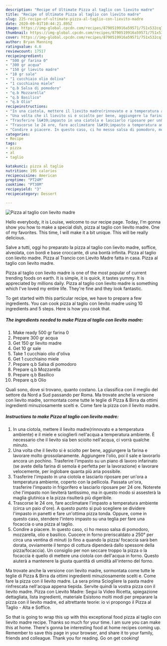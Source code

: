 ```yaml
---
description: "Recipe of Ultimate Pizza al taglio con lievito madre"
title: "Recipe of Ultimate Pizza al taglio con lievito madre"
slug: 225-recipe-of-ultimate-pizza-al-taglio-con-lievito-madre
date: 2020-09-01T10:44:21.895Z
image: https://img-global.cpcdn.com/recipes/8790519916a59571/751x532cq70/pizza-al-taglio-con-lievito-madre-recipe-main-photo.jpg
thumbnail: https://img-global.cpcdn.com/recipes/8790519916a59571/751x532cq70/pizza-al-taglio-con-lievito-madre-recipe-main-photo.jpg
cover: https://img-global.cpcdn.com/recipes/8790519916a59571/751x532cq70/pizza-al-taglio-con-lievito-madre-recipe-main-photo.jpg
author: Bryan Manning
ratingvalue: 4.6
reviewcount: 17517
recipeingredient:
- "500 gr farina 0"
- "300 gr acqua"
- "150 gr lievito madre"
- "10 gr sale"
- "1 cucchiaio olio doliva"
- "1 cucchiaino miele"
- "q.b Salsa di pomodoro"
- "q.b Mozzarella"
- "q.b Basilico"
- "q.b Olio"
recipeinstructions:
- "In una ciotola, mettere il lievito madre(rinnovato e a temperatura ambiente) e il miele e scioglierli nell&#39;acqua a temperatura ambiente. È necessario che il lievito sia ben sciolto nell&#39;acqua, ci vorrà qualche minuto."
- "Una volta che il lievito si è sciolto per bene, aggiungere la farina e lavorare molto grossolanamente. Aggiungere l&#39;olio, poi il sale e lavorarlo ancora un pochino. Trasferire l&#39;impasto su un piano di lavoro infarinato (se avete della farina di semola è perfetta per la lavorazione) e lavorare velocemente, per inglobare quanta più aria possibile."
- "Trasferire l&#39;impasto in una ciotola e lasciarlo riposare per un&#39;ora a temperatura ambiente, coperto con la pellicola. Passata un&#39;ora, trasferire l&#39;impasto in frigorifero e lasciarlo riposare per 24 ore. Noterete che l&#39;impasto non lieviterà tantissimo, ma in questo modo si assesterà la maglia glutinica e la pizza risulterà più digeribile."
- "Trascorse le 24 ore, fare acclimatare l&#39;impasto a temperatura ambiente (circa un paio d&#39;ore). A questo punto si può scegliere se dividere l&#39;impasto in panetti e fare un&#39;ottima pizza tonda. Oppure, come in questo caso, stendere l&#39;intero impasto su una teglia per fare una focaccia o una pizza al taglio."
- "Condire a piacere. In questo caso, ci ho messo salsa di pomodoro, mozzarella, olio e basilico. Cuocere in forno preriscaldato a 250° per circa una ventina di minuti (o fino a quando la pizza/ focaccia sarà ben dorata, ovviamente il tempo di cottura dipenderà dallo spessore della pizza/focaccia). Un consiglio per non seccare troppo la pizza o la focaccia è quello di mettere una ciotola con dell&#39;acqua in forno. Questo aiuterà a mantenere la giusta quantità di umidità all&#39;interno del forno."
categories:
- Recipe
tags:
- pizza
- al
- taglio

katakunci: pizza al taglio 
nutrition: 195 calories
recipecuisine: American
preptime: "PT24M"
cooktime: "PT30M"
recipeyield: "3"
recipecategory: Dessert

---
```



![Pizza al taglio con lievito madre](https://img-global.cpcdn.com/recipes/8790519916a59571/751x532cq70/pizza-al-taglio-con-lievito-madre-recipe-main-photo.jpg)

Hello everybody, it is Louise, welcome to our recipe page. Today, I'm gonna show you how to make a special dish, pizza al taglio con lievito madre. One of my favorites. This time, I will make it a bit unique. This will be really delicious.

Salve a tutti, oggi ho preparato la pizza al taglio con lievito madre, soffice, alveolata, con bordi e base croccante, di una bontà infinita. Pizza al taglio con lievito madre. Pizza al Trancio con Lievito Madre fatta in casa. Pizza al taglio con lievito madre.

Pizza al taglio con lievito madre is one of the most popular of current trending foods on earth. It is simple, it is quick, it tastes yummy. It is appreciated by millions daily. Pizza al taglio con lievito madre is something which I've loved my entire life. They're fine and they look fantastic.


To get started with this particular recipe, we have to prepare a few ingredients. You can cook pizza al taglio con lievito madre using 10 ingredients and 5 steps. Here is how you cook that.

<!--inarticleads1-->

##### The ingredients needed to make Pizza al taglio con lievito madre:

1. Make ready 500 gr farina 0
1. Prepare 300 gr acqua
1. Get 150 gr lievito madre
1. Get 10 gr sale
1. Take 1 cucchiaio olio d&#39;oliva
1. Get 1 cucchiaino miele
1. Prepare q.b Salsa di pomodoro
1. Prepare q.b Mozzarella
1. Prepare q.b Basilico
1. Prepare q.b Olio


Quali sono, dove si trovano, quanto costano. La classifica con il meglio del settore da Nord a Sud passando per Roma. Ma trovate anche la versione con lievito madre, sormontata come tutte le teglie di Pizza &amp; Birra da ottimi ingredienti minuziosamente scelti e. Come fare la pizza con il lievito madre. 

<!--inarticleads2-->

##### Instructions to make Pizza al taglio con lievito madre:

1. In una ciotola, mettere il lievito madre(rinnovato e a temperatura ambiente) e il miele e scioglierli nell&#39;acqua a temperatura ambiente. È necessario che il lievito sia ben sciolto nell&#39;acqua, ci vorrà qualche minuto.
1. Una volta che il lievito si è sciolto per bene, aggiungere la farina e lavorare molto grossolanamente. Aggiungere l&#39;olio, poi il sale e lavorarlo ancora un pochino. Trasferire l&#39;impasto su un piano di lavoro infarinato (se avete della farina di semola è perfetta per la lavorazione) e lavorare velocemente, per inglobare quanta più aria possibile.
1. Trasferire l&#39;impasto in una ciotola e lasciarlo riposare per un&#39;ora a temperatura ambiente, coperto con la pellicola. Passata un&#39;ora, trasferire l&#39;impasto in frigorifero e lasciarlo riposare per 24 ore. Noterete che l&#39;impasto non lieviterà tantissimo, ma in questo modo si assesterà la maglia glutinica e la pizza risulterà più digeribile.
1. Trascorse le 24 ore, fare acclimatare l&#39;impasto a temperatura ambiente (circa un paio d&#39;ore). A questo punto si può scegliere se dividere l&#39;impasto in panetti e fare un&#39;ottima pizza tonda. Oppure, come in questo caso, stendere l&#39;intero impasto su una teglia per fare una focaccia o una pizza al taglio.
1. Condire a piacere. In questo caso, ci ho messo salsa di pomodoro, mozzarella, olio e basilico. Cuocere in forno preriscaldato a 250° per circa una ventina di minuti (o fino a quando la pizza/ focaccia sarà ben dorata, ovviamente il tempo di cottura dipenderà dallo spessore della pizza/focaccia). Un consiglio per non seccare troppo la pizza o la focaccia è quello di mettere una ciotola con dell&#39;acqua in forno. Questo aiuterà a mantenere la giusta quantità di umidità all&#39;interno del forno.


Ma trovate anche la versione con lievito madre, sormontata come tutte le teglie di Pizza &amp; Birra da ottimi ingredienti minuziosamente scelti e. Come fare la pizza con il lievito madre. La sera prima Sciogliere la pasta madre rinfrescata nell&#39;acqua appena tiepida. Servite quindi la vostra pizza con il lievito madre. Pizza con Lievito Madre: Segui la Video Ricetta, spiegazione dettagliata, lista ingredienti, materiale Esistono molti modi per preparare la pizza con il lievito madre, ed altrettante teorie: io vi propongo il Pizza al Taglio - Alta e Soffice. 

So that is going to wrap this up with this exceptional food pizza al taglio con lievito madre recipe. Thanks so much for your time. I am sure you can make this at home. There's gonna be interesting food at home recipes coming up. Remember to save this page in your browser, and share it to your family, friends and colleague. Thank you for reading. Go on get cooking!
